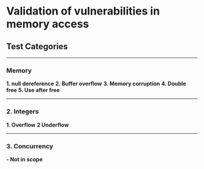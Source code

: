# Validation of vulnerabilities in memory access

## Test Categories

---

### Memory

**1. null dereference**
**2. Buffer overflow**
**3. Memory corruption**
**4. Double free**
**5. Use after free**

---

### 2. Integers

**1. Overflow**
**2 Underflow**

---

### 3. Concurrency

**- Not in scope**
